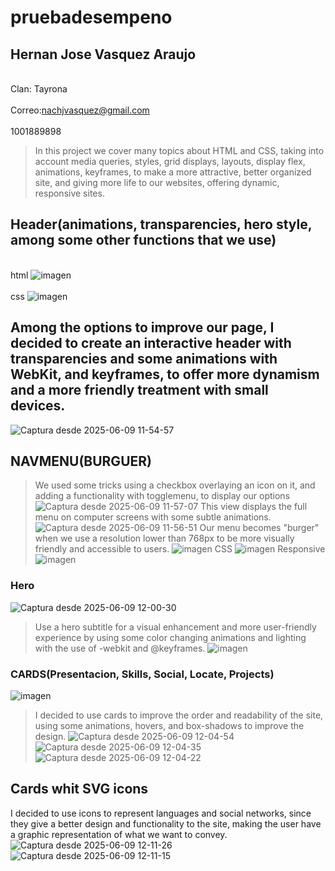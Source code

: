 # pruebadesempeno
## Hernan Jose Vasquez Araujo
<br>Clan: Tayrona</br> 
<br>Correo:nachjvasquez@gmail.com</br>
<br>1001889898</br>

>In this project we cover many topics about HTML and CSS, taking into account media queries, styles, grid displays, layouts, display flex, animations, keyframes, to make a more attractive, better organized site, and giving more life to our websites, offering dynamic, responsive sites.
## Header(animations, transparencies, hero style, among some other functions that we use)
<br>html
![imagen](https://github.com/user-attachments/assets/7e968a24-dd0b-408c-ae15-0d6622122f86)
</br>
<br>css
![imagen](https://github.com/user-attachments/assets/7bbafd68-5e6a-4831-b473-f2e8fb09a715)
</br>


## Among the options to improve our page, I decided to create an interactive header with transparencies and some animations with WebKit, and keyframes, to offer more dynamism and a more friendly treatment with small devices.

![Captura desde 2025-06-09 11-54-57](https://github.com/user-attachments/assets/3cbfb951-039c-4cad-a12c-05c7dcad6a93)
## NAVMENU(BURGUER)
>We used some tricks using a checkbox overlaying an icon on it, and adding a functionality with togglemenu, to display our options
![Captura desde 2025-06-09 11-57-07](https://github.com/user-attachments/assets/7e2c3571-9440-4761-808d-c54042e1ff08)
This view displays the full menu on computer screens with some subtle animations.
![Captura desde 2025-06-09 11-56-51](https://github.com/user-attachments/assets/d84fc4cb-eaf6-49c7-891e-5826c2b1ee55)
Our menu becomes "burger" when we use a resolution lower than 768px to be more visually friendly and accessible to users.
![imagen](https://github.com/user-attachments/assets/da62dcb6-aa69-42c1-8137-2e8383c26989)
>CSS
![imagen](https://github.com/user-attachments/assets/69e1c446-ec4e-4f06-93ba-fb4551bddc59)
>Responsive
![imagen](https://github.com/user-attachments/assets/9ed11228-27b9-4680-a0d4-a8a70c683e4b)


### Hero
![Captura desde 2025-06-09 12-00-30](https://github.com/user-attachments/assets/9310eb1a-35d2-4204-8e5c-6562fa358078)
>Use a hero subtitle for a visual enhancement and more user-friendly experience by using some color changing animations and lighting with the use of -webkit and @keyframes.
![imagen](https://github.com/user-attachments/assets/3d1a7058-bb83-4f11-8792-a8a5343653e5)

### CARDS(Presentacion, Skills, Social, Locate, Projects)
![imagen](https://github.com/user-attachments/assets/9f091e94-f8b2-420c-a986-83f69cbe06cf)
>I decided to use cards to improve the order and readability of the site, using some animations, hovers, and box-shadows to improve the design.
![Captura desde 2025-06-09 12-04-54](https://github.com/user-attachments/assets/2edbeacc-6ae5-45ff-b86c-f22d284490c7)
![Captura desde 2025-06-09 12-04-35](https://github.com/user-attachments/assets/8827ee4c-58b6-43e4-95b0-5504f73bf49e)
![Captura desde 2025-06-09 12-04-22](https://github.com/user-attachments/assets/2ec11170-18e4-4160-94f5-63b752d074c8)
## Cards whit SVG icons
I decided to use icons to represent languages ​​and social networks, since they give a better design and functionality to the site, making the user have a graphic representation of what we want to convey.
![Captura desde 2025-06-09 12-11-26](https://github.com/user-attachments/assets/1745a0e7-838b-4448-97b3-03821dc27c82)
![Captura desde 2025-06-09 12-11-15](https://github.com/user-attachments/assets/ba900bd3-a3c4-4f6c-bfd6-bdddd12055f1)
